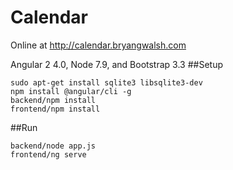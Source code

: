 # Calendar
Online at http://calendar.bryangwalsh.com

Angular 2 4.0, Node 7.9, and Bootstrap 3.3
##Setup
```
sudo apt-get install sqlite3 libsqlite3-dev   
npm install @angular/cli -g
backend/npm install
frontend/npm install
```
##Run
```
backend/node app.js
frontend/ng serve
```
